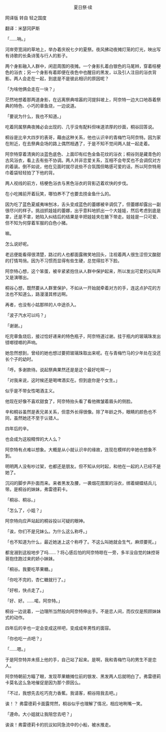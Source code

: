 <p align="center">夏日祭·续</p>

网译版 转自 轻之国度

翻译：米瑟冈萨斯

「……呐。」

河岸旁宽阔的草地上，举办着庆祝七夕的夏祭。夜风拂动夜摊灯笼的灯光，映出写有诗歌的长条诗笺与行人的影子。

两个身影融入人群中，闲逛周围的夜摊。一个身影扎着白银色的马尾辫，穿着桔梗色的浴衣；另一个身影有着即便在夜色中也醒目的黑发，以及引人注目的浴衣背影。两人会走在一起，到底是不是彼此相识的原因呢？

「为啥他俩会走在一块？」

茫然地想着那两道身影，在远离祭典喧嚣的河提斜坡上，阿奈特一边大口地吞着祭典的特色、小巧的章鱼烧，一边说道。

「要说为什么，我也不知道。」

吃着同属祭典夜摊必会出现的、几乎没有配料但味道浓厚的炒面，桐谷回答说。

桐谷是比辛大四岁的表哥，藉由这种关系，他也认识辛的青梅竹马阿奈特。因为家在附近，在去祭典会场的路上偶然相遇了，于是不知不觉间两人就一起走着。

阿奈特穿着清爽的淡蓝色底色、上面印有红色金鱼花纹的浴衣；桐谷则是藏青色的古风浴衣，看上去有些不协调。两人并非恋爱关系，互相不会夸奖也不会调侃对方的着装。倒不如说，他在见面时就尽说些不合氛围但略感可爱的话，所以阿奈特用巾着袋轻轻拍了下他的背。

两人视线的前方，桔梗色浴衣与黑色浴衣的背影迈着欢快的步伐。

在小吃摊前开着玩笑，哪怕养不了也要去捞金鱼什么的。

因为吃了蓝色夏威夷味刨冰，舌头变成蓝色的蕾娜被辛调侃了，但蕾娜却露出一副很尽兴的样子。挑战抓娃娃的蕾娜，出乎意料地抓出一个大娃娃，然后考虑到底是拿，还是不拿，她陷入纠结后的结果是辛把娃娃夹在腋下带走。娃娃是一只可爱、但不知为何穿着军服的白色小猪。

嘛。

怎么说好呢。

老远便能看得很清楚，路过的人也都面露微笑地回头，注视着两人很生涩但又酸甜的打情骂俏。因为不习惯而显得有些生硬，总觉得拉不下脸。

阿奈特心想，这个笨蛋，被辛紧紧抱住从人群中保护起来，所以发出可爱的尖叫声又是演哪出。

桐谷心想，既然要从人群里保护，不如从一开始就牵着对方的手，连这点护花的方法也不知道么，路漫漫其修远啊。

再者，也没有小姑那样的人中途杀入。

「波子汽水可以吗？」

「谢谢。」

吃完章鱼烧后，接过恰好递来的特色瓶子，阿奈特道过谢。挂于瓶内的玻璃珠发出铿啷铿啷的声响。

她忽然想到，曾经的她也想过要把玻璃珠取出来呢。在与青梅竹马的少年处在没还长个子的幼时。

「呼。多谢款待。说起祭典果然还是是这个最好吃啊ー」

「对我来说，这时候还是喝啤酒实在。但到底你是个女生。」

似乎是不带女性喝酒主义。

他现在好像不喜欢甜食了，阿奈特抬头看了看他微皱着眉头的侧脸。

辛和桐谷虽然是表兄弟关系，但意外长得很像。除了年龄之外，眼睛的颜色也不同，虽然她还不至于认错人。

四年后的辛。

也会成为这般精悍的大人么？

阿奈特有点难以想象。大概是从小就认识辛的缘故，连现在模样的辛她也想象不到。

明明两人没有吵过架，也都还是朋友。但不知从何时起，和他在一起的人已经不是她了。

沉闷的脚步声扑面而来。来者黑发及腰，一袭烟花图案的浴衣，绑着蝴蝶结兵儿带。是桐谷的妹妹，弗雷德莉卡。

「桐谷、桐谷。」

「怎么了，小姐？」

阿奈特向应声站起的桐谷投以可疑的眼神。

「诶，你们不是兄妹么。为什么这么称呼。」

「也不知道为什么，最近她迷上这个称呼了。不这么叫她就会生气，麻烦要死。」

都宠溺到这般地步了吗……？将心感后怕的阿奈特晾在一旁，多半没自觉的妹控哥哥抱住跑过来的娇小妹妹。

「桐谷。我要吃苹果糖。」

「你吃不完的，杏仁糖就行了。」

「好啦，快点走了。」

「好、好。……喏，阿奈特。」

桐谷一边说着，一边理所当然般向阿奈特伸出手。不是恋人间，而仅仅是照顾妹妹式的动作。

四年后的辛也一定会变成这样吧，变成成年男性的面容。

「你也吃一点吧？」

「……嗯。」

于是阿奈特并未搭上他的手，自己站了起来。是啊，我和青梅竹马的男生不是恋人。

阿奈特朝前方瞄了眼，发现苹果糖摊位前的银发、黑发两人后就明白了。弗雷德莉卡莫名这么急地催促是因为那个原因么。

「不过，我想先去吃巧克力香蕉。我请客，桐谷陪我去吧。」

诶！？ 弗雷德莉卡面露愕然，桐谷似乎也理解了情况，相应地咧嘴一笑。

「遵命。大小姐就让我陪您去吧？」

诶诶！弗雷德莉卡的抗议如同急流中的小船，被水推走。

